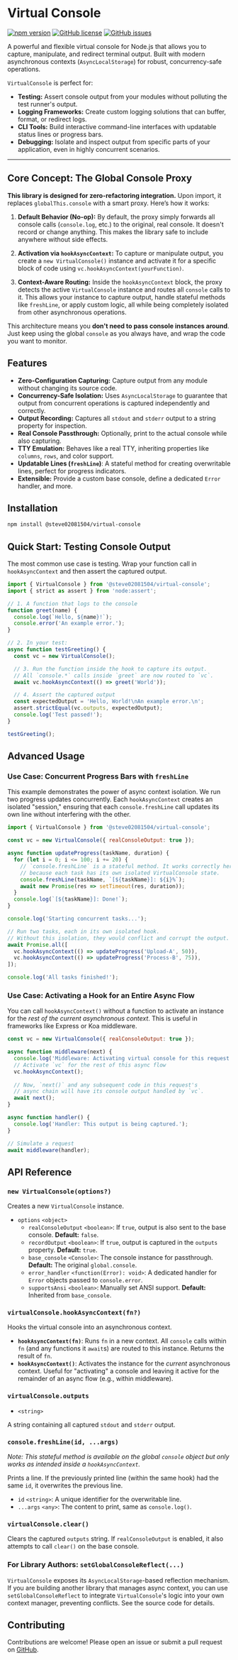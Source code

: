 # Virtual Console

[![npm version](https://img.shields.io/npm/v/@steve02081504/virtual-console.svg)](https://www.npmjs.com/package/@steve02081504/virtual-console)
[![GitHub license](https://img.shields.io/github/license/steve02081504/virtual-console)](https://github.com/steve02081504/virtual-console/blob/main/LICENSE)
[![GitHub issues](https://img.shields.io/github/issues/steve02081504/virtual-console)](https://github.com/steve02081504/virtual-console/issues)

A powerful and flexible virtual console for Node.js that allows you to capture, manipulate, and redirect terminal output. Built with modern asynchronous contexts (`AsyncLocalStorage`) for robust, concurrency-safe operations.

`VirtualConsole` is perfect for:

- **Testing:** Assert console output from your modules without polluting the test runner's output.
- **Logging Frameworks:** Create custom logging solutions that can buffer, format, or redirect logs.
- **CLI Tools:** Build interactive command-line interfaces with updatable status lines or progress bars.
- **Debugging:** Isolate and inspect output from specific parts of your application, even in highly concurrent scenarios.

---

## Core Concept: The Global Console Proxy

**This library is designed for zero-refactoring integration.** Upon import, it replaces `globalThis.console` with a smart proxy. Here’s how it works:

1. **Default Behavior (No-op):** By default, the proxy simply forwards all console calls (`console.log`, etc.) to the original, real console. It doesn't record or change anything. This makes the library safe to include anywhere without side effects.

2. **Activation via `hookAsyncContext`:** To capture or manipulate output, you create a `new VirtualConsole()` instance and activate it for a specific block of code using `vc.hookAsyncContext(yourFunction)`.

3. **Context-Aware Routing:** Inside the `hookAsyncContext` block, the proxy detects the active `VirtualConsole` instance and routes all `console` calls to it. This allows your instance to capture output, handle stateful methods like `freshLine`, or apply custom logic, all while being completely isolated from other asynchronous operations.

This architecture means you **don't need to pass console instances around**. Just keep using the global `console` as you always have, and wrap the code you want to monitor.

## Features

- **Zero-Configuration Capturing:** Capture output from any module without changing its source code.
- **Concurrency-Safe Isolation:** Uses `AsyncLocalStorage` to guarantee that output from concurrent operations is captured independently and correctly.
- **Output Recording:** Captures all `stdout` and `stderr` output to a string property for inspection.
- **Real Console Passthrough:** Optionally, print to the actual console while also capturing.
- **TTY Emulation:** Behaves like a real TTY, inheriting properties like `columns`, `rows`, and color support.
- **Updatable Lines (`freshLine`)**: A stateful method for creating overwritable lines, perfect for progress indicators.
- **Extensible:** Provide a custom base console, define a dedicated `Error` handler, and more.

## Installation

```bash
npm install @steve02081504/virtual-console
```

## Quick Start: Testing Console Output

The most common use case is testing. Wrap your function call in `hookAsyncContext` and then assert the captured output.

```javascript
import { VirtualConsole } from '@steve02081504/virtual-console';
import { strict as assert } from 'node:assert';

// 1. A function that logs to the console
function greet(name) {
  console.log(`Hello, ${name}!`);
  console.error('An example error.');
}

// 2. In your test:
async function testGreeting() {
  const vc = new VirtualConsole();

  // 3. Run the function inside the hook to capture its output.
  // All `console.*` calls inside `greet` are now routed to `vc`.
  await vc.hookAsyncContext(() => greet('World'));

  // 4. Assert the captured output
  const expectedOutput = 'Hello, World!\nAn example error.\n';
  assert.strictEqual(vc.outputs, expectedOutput);
  console.log('Test passed!');
}

testGreeting();
```

## Advanced Usage

### Use Case: Concurrent Progress Bars with `freshLine`

This example demonstrates the power of async context isolation. We run two progress updates concurrently. Each `hookAsyncContext` creates an isolated "session," ensuring that each `console.freshLine` call updates its own line without interfering with the other.

```javascript
import { VirtualConsole } from '@steve02081504/virtual-console';

const vc = new VirtualConsole({ realConsoleOutput: true });

async function updateProgress(taskName, duration) {
  for (let i = 0; i <= 100; i += 20) {
    // `console.freshLine` is a stateful method. It works correctly here
    // because each task has its own isolated VirtualConsole state.
    console.freshLine(taskName, `[${taskName}]: ${i}%`);
    await new Promise(res => setTimeout(res, duration));
  }
  console.log(`[${taskName}]: Done!`);
}

console.log('Starting concurrent tasks...');

// Run two tasks, each in its own isolated hook.
// Without this isolation, they would conflict and corrupt the output.
await Promise.all([
  vc.hookAsyncContext(() => updateProgress('Upload-A', 50)),
  vc.hookAsyncContext(() => updateProgress('Process-B', 75)),
]);

console.log('All tasks finished!');
```

### Use Case: Activating a Hook for an Entire Async Flow

You can call `hookAsyncContext()` without a function to activate an instance for the *rest of the current asynchronous context*. This is useful in frameworks like Express or Koa middleware.

```javascript
const vc = new VirtualConsole({ realConsoleOutput: true });

async function middleware(next) {
  console.log('Middleware: Activating virtual console for this request.');
  // Activate `vc` for the rest of this async flow
  vc.hookAsyncContext();
  
  // Now, `next()` and any subsequent code in this request's
  // async chain will have its console output handled by `vc`.
  await next();
}

async function handler() {
  console.log('Handler: This output is being captured.');
}

// Simulate a request
await middleware(handler);
```

## API Reference

### `new VirtualConsole(options?)`

Creates a new `VirtualConsole` instance.

- `options` `<object>`
  - `realConsoleOutput` `<boolean>`: If `true`, output is also sent to the base console. **Default:** `false`.
  - `recordOutput` `<boolean>`: If `true`, output is captured in the `outputs` property. **Default:** `true`.
  - `base_console` `<Console>`: The console instance for passthrough. **Default:** The original `global.console`.
  - `error_handler` `<function(Error): void>`: A dedicated handler for `Error` objects passed to `console.error`.
  - `supportsAnsi` `<boolean>`: Manually set ANSI support. **Default:** Inherited from `base_console`.

### `virtualConsole.hookAsyncContext(fn?)`

Hooks the virtual console into an asynchronous context.

- **`hookAsyncContext(fn)`**: Runs `fn` in a new context. All `console` calls within `fn` (and any functions it `await`s) are routed to this instance. Returns the result of `fn`.
- **`hookAsyncContext()`**: Activates the instance for the *current* asynchronous context. Useful for "activating" a console and leaving it active for the remainder of an async flow (e.g., within middleware).

### `virtualConsole.outputs`

- `<string>`

A string containing all captured `stdout` and `stderr` output.

### `console.freshLine(id, ...args)`

*Note: This stateful method is available on the global `console` object but only works as intended inside a `hookAsyncContext`.*

Prints a line. If the previously printed line (within the same hook) had the same `id`, it overwrites the previous line.

- `id` `<string>`: A unique identifier for the overwritable line.
- `...args` `<any>`: The content to print, same as `console.log()`.

### `virtualConsole.clear()`

Clears the captured `outputs` string. If `realConsoleOutput` is enabled, it also attempts to call `clear()` on the base console.

### For Library Authors: `setGlobalConsoleReflect(...)`

`VirtualConsole` exposes its `AsyncLocalStorage`-based reflection mechanism. If you are building another library that manages async context, you can use `setGlobalConsoleReflect` to integrate `VirtualConsole`'s logic into your own context manager, preventing conflicts. See the source code for details.

## Contributing

Contributions are welcome! Please open an issue or submit a pull request on [GitHub](https://github.com/steve02081504/VirtualConsole).
